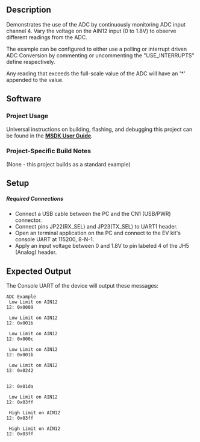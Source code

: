 ## Description

Demonstrates the use of the ADC by continuously monitoring ADC input channel 4.  Vary the voltage on the AIN12 input (0 to 1.8V) to observe different readings from the ADC.

The example can be configured to either use a polling or interrupt driven ADC Conversion by commenting or uncommenting the "USE_INTERRUPTS" define respectively. 

Any reading that exceeds the full-scale value of the ADC will have an '*' appended to the value.


## Software

### Project Usage

Universal instructions on building, flashing, and debugging this project can be found in the **[MSDK User Guide](https://analogdevicesinc.github.io/msdk/USERGUIDE/)**.

### Project-Specific Build Notes

(None - this project builds as a standard example)

## Setup

##### Required Connections
-   Connect a USB cable between the PC and the CN1 (USB/PWR) connector.
-   Connect pins JP22(RX_SEL) and JP23(TX_SEL) to UART1 header.
-   Open an terminal application on the PC and connect to the EV kit's console UART at 115200, 8-N-1.
-   Apply an input voltage between 0 and 1.8V to pin labeled 4 of the JH5 (Analog) header.

## Expected Output

The Console UART of the device will output these messages:

```
ADC Example
 Low Limit on AIN12
12: 0x0009

 Low Limit on AIN12
12: 0x001b

 Low Limit on AIN12
12: 0x000c

 Low Limit on AIN12
12: 0x001b

 Low Limit on AIN12
12: 0x0242


12: 0x01da

 Low Limit on AIN12
12: 0x03ff

 High Limit on AIN12
12: 0x03ff

 High Limit on AIN12
12: 0x03ff
```
